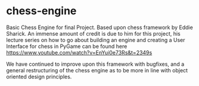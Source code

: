 # chess-engine
Basic Chess Engine for final Project. Based upon chess framework by Eddie Sharick. An immense amount of credit is due to him for this project, his lecture series on how to go about building an engine and creating a User Interface for chess in PyGame can be found here https://www.youtube.com/watch?v=EnYui0e73Rs&t=2349s

We have continued to improve upon this framework with bugfixes, and a general restructuring of the chess engine as to be more in line with object oriented design principles.
